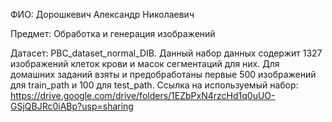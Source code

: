 ФИО: Дорошкевич Александр Николаевич

Предмет: Обработка и генерация изображений

Датасет: PBC_dataset_normal_DIB.
Данный набор данных содержит 1327 изображений клеток крови и масок сегментаций для них. 
Для домашних заданий взяты и предобработаны первые 500 изображений для train_path и 100 для test_path.
Ссылка на используемый набор: https://drive.google.com/drive/folders/1EZbPxN4rzcHd1q0uUO-GSjQBJRc0iABp?usp=sharing
